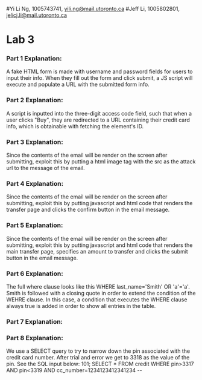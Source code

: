 #Yi Li Ng, 1005743741, yili.ng@mail.utoronto.ca
#Jeff Li, 1005802801, jelicj.li@mail.utoronto.ca

# Lab 3

### Part 1 Explanation:
A fake HTML form is made with username and password fields for users to input their info. When they fill out the form and click submit, a JS script will execute and populate a URL with the submitted form info. 

### Part 2 Explanation:
A script is inputted into the three-digit access code field, such that when a user clicks "Buy", they are redirected to a URL containing their credit card info, which is obtainable with fetching the element's ID. 

### Part 3 Explanation:
Since the contents of the email will be render on the screen after submitting, exploit this by putting a html image tag with the src as the attack url to the message of the email.

### Part 4 Explanation:
Since the contents of the email will be render on the screen after submitting, exploit this by putting javascript and html code that renders the transfer page and clicks the confirm button in the email message.

### Part 5 Explanation:
Since the contents of the email will be render on the screen after submitting, exploit this by putting javascript and html code that renders the main transfer page, specifies an amount to transfer and clicks the submit button in the email message.

### Part 6 Explanation:
The full where clause looks like this WHERE last_name='Smith' OR 'a'='a'. Smith is followed with a closing quote in order to extend the condition of the WEHRE clause. In this case, a condition that executes the WHERE clause always true is added in order to show all entries in the table.

### Part 7 Explanation:


### Part 8 Explanation:
We use a SELECT query to try to narrow down the pin associated with the credit card number. After trial and error we get to 3318 as the value of the pin. See the SQL input below:
101; SELECT * FROM credit WHERE pin>3317 AND pin<3319 AND cc_number=1234123412341234 --